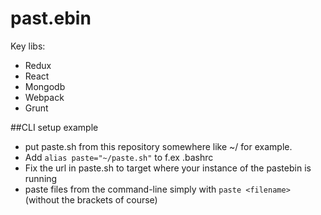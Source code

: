 # past.ebin
Key libs:
- Redux
- React
- Mongodb
- Webpack
- Grunt


##CLI setup example
- put paste.sh from this repository somewhere like ~/ for example. 
- Add `alias paste="~/paste.sh"` to f.ex .bashrc
- Fix the url in paste.sh to target where your instance of the pastebin is running
- paste files from the command-line simply with `paste <filename>` (without the brackets of course)

